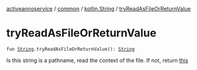 [activeannoservice](../../index.md) / [common](../index.md) / [kotlin.String](index.md) / [tryReadAsFileOrReturnValue](./try-read-as-file-or-return-value.md)

# tryReadAsFileOrReturnValue

`fun `[`String`](https://kotlinlang.org/api/latest/jvm/stdlib/kotlin/-string/index.html)`.tryReadAsFileOrReturnValue(): `[`String`](https://kotlinlang.org/api/latest/jvm/stdlib/kotlin/-string/index.html)

Is this string is a pathname, read the context of the file. If not, return [this](try-read-as-file-or-return-value/-this-.md)

